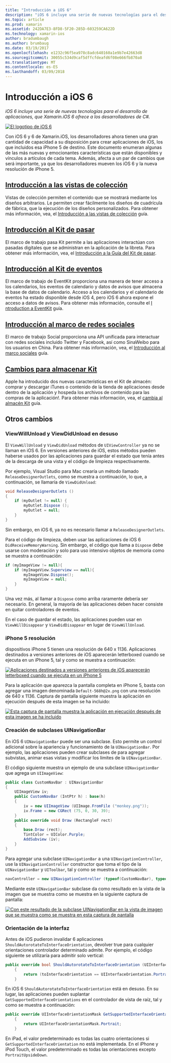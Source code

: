 ```yaml
---
title: "Introducción a iOS 6"
description: "iOS 6 incluye una serie de nuevas tecnologías para el desarrollo de aplicaciones, que Xamarin.iOS 6 ofrece a los desarrolladores de C#."
ms.topic: article
ms.prod: xamarin
ms.assetid: 242DA7E3-8FD8-5F20-285D-603259CA622D
ms.technology: xamarin-ios
author: bradumbaugh
ms.author: brumbaug
ms.date: 03/19/2017
ms.openlocfilehash: e1232c96f5ea978c8adc640160a1e9b7e42663d8
ms.sourcegitcommit: 30055c534d9caf5dffcfdeafd6f08e666fb870a8
ms.translationtype: MT
ms.contentlocale: es-ES
ms.lasthandoff: 03/09/2018
---
```

# <a name="introduction-to-ios-6"></a>Introducción a iOS 6

_iOS 6 incluye una serie de nuevas tecnologías para el desarrollo de aplicaciones, que Xamarin.iOS 6 ofrece a los desarrolladores de C#._

[ ![](images/ios6-large.jpg "El logotipo de iOS 6")](images/ios6-large.jpg#lightbox)

Con iOS 6 y 6 de Xamarin.iOS, los desarrolladores ahora tienen una gran cantidad de capacidad a su disposición para crear aplicaciones de iOS, los que incluidos esa iPhone 5 de destino.
Este documento enumeran algunas de las más nuevas y emocionantes características que están disponibles y vínculos a artículos de cada tema. Además, afecta a un par de cambios que será importante, ya que los desarrolladores mueven los iOS 6 y la nueva resolución de iPhone 5.


## <a name="introduction-to-collection-viewsiosuser-interfacecontrolsuicollectionviewmd"></a>[Introducción a las vistas de colección](~/ios/user-interface/controls/uicollectionview.md)

Vistas de colección permiten el contenido que se mostrará mediante los diseños arbitrarios. Le permiten crear fácilmente los diseños de cuadrícula de fábrica, que la ejecución de los diseños personalizados. Para obtener más información, vea, el [Introducción a las vistas de colección](~/ios/user-interface/controls/uicollectionview.md) [](~/ios/user-interface/controls/uicollectionview.md)guía.


## <a name="introduction-to-pass-kitiosplatformpasskitmd"></a>[Introducción al Kit de pasar](~/ios/platform/passkit.md)

El marco de trabajo pasa Kit permite a las aplicaciones interactúan con pasadas digitales que se administran en la aplicación de la libreta. Para obtener más información, vea, el [Introducción a la Guía del Kit de pasar](~/ios/platform/passkit.md).


##  <a name="introduction-to-event-kitiosplatformeventkitmd"></a>[Introducción al Kit de eventos](~/ios/platform/eventkit.md)

El marco de trabajo de EventKit proporciona una manera de tener acceso a los calendarios, los eventos de calendario y datos de avisos que almacena la base de datos de calendario. Acceso a los calendarios y el calendario de eventos ha estado disponible desde iOS 4, pero iOS 6 ahora expone el acceso a datos de avisos. Para obtener más información, consulte el [I](~/ios/platform/eventkit.md) [ntroduction a EventKit](~/ios/platform/eventkit.md) guía.


##  <a name="introduction-to-the-social-frameworkiosplatformsocial-frameworkmd"></a>[Introducción al marco de redes sociales](~/ios/platform/social-framework.md)

El marco de trabajo Social proporciona una API unificada para interactuar con redes sociales incluido Twitter y Facebook, así como SinaWeibo para los usuarios en China. Para obtener más información, vea, el [Introducción al marco sociales](~/ios/platform/social-framework.md) guía.


##  <a name="changes-to-store-kitchanges-to-storekitmd"></a>[Cambios para almacenar Kit](changes-to-storekit.md)

Apple ha introducido dos nuevas características en el Kit de almacén: comprar y descargar iTunes o contenido de la tienda de aplicaciones desde dentro de la aplicación y hospeda los archivos de contenido para las compras de la aplicación!. Para obtener más información, vea, el [cambia al almacén Kit](changes-to-storekit.md) guía.


## <a name="other-changes"></a>Otros cambios


### <a name="viewwillunload-and-viewdidunload-deprecated"></a>ViewWillUnload y ViewDidUnload en desuso

El `ViewWillUnload` y `ViewDidUnload` métodos de `UIViewController` ya no se llaman en iOS 6. En versiones anteriores de iOS, estos métodos pueden haberse usados por las aplicaciones para guardar el estado que tenía antes de la descarga de una vista y el código de limpieza respectivamente.

Por ejemplo, Visual Studio para Mac crearía un método llamado `ReleaseDesignerOutlets`, como se muestra a continuación, lo que, a continuación, se llamaría de `ViewDidUnload`:

```csharp
void ReleaseDesignerOutlets ()
{
    if (myOutlet != null) {
        myOutlet.Dispose ();
        myOutlet = null;
    }
}
```

Sin embargo, en iOS 6, ya no es necesario llamar a `ReleaseDesignerOutlets`.   
   
   
   
Para el código de limpieza, deben usar las aplicaciones de iOS 6 `DidReceiveMemoryWarning`. Sin embargo, el código que llama a `Dispose` debe usarse con moderación y solo para uso intensivo objetos de memoria como se muestra a continuación:

```csharp
if (myImageView != null){
    if (myImageView.Superview == null){
        myImageView.Dispose();
        myImageView = null;
    }
}
```

Una vez más, al llamar a `Dispose` como arriba raramente debería ser necesario. En general, la mayoría de las aplicaciones deben hacer consiste en quitar controladores de eventos.

En el caso de guardar el estado, las aplicaciones pueden usar en `ViewWillDisappear` y `ViewDidDisappear` en lugar de `ViewWillUnload`.


### <a name="iphone-5-resolution"></a>iPhone 5 resolución

dispositivos iPhone 5 tienen una resolución de 640 x 1136. Aplicaciones destinados a versiones anteriores de iOS aparecerán letterboxed cuando se ejecuta en un iPhone 5, tal y como se muestra a continuación:

 [![](images/01-letterboxed.png "Aplicaciones destinados a versiones anteriores de iOS aparecerán letterboxed cuando se ejecuta en un iPhone 5")](images/01-letterboxed.png#lightbox)

Para la aplicación que aparezca la pantalla completa en iPhone 5, basta con agregar una imagen denominada `Default-568h@2x.png` con una resolución de 640 x 1136. Captura de pantalla siguiente muestra la aplicación en ejecución después de esta imagen se ha incluido:

 [![](images/02-fullscreen.png "Esta captura de pantalla muestra la aplicación en ejecución después de esta imagen se ha incluido")](images/02-fullscreen.png#lightbox)

### <a name="subclassing-uinavigationbar"></a>Creación de subclases UINavigationBar

En iOS 6 `UINavigationBar` puede ser una subclase. Esto permite un control adicional sobre la apariencia y funcionamiento de la `UINavigationBar`. Por ejemplo, las aplicaciones pueden crear subclases de para agregar subvistas, animar esas vistas y modificar los límites de la `UINavigationBar`.

El código siguiente muestra un ejemplo de una subclase `UINavigationBar` que agrega un `UIImageView`:

```csharp
public class CustomNavBar : UINavigationBar
{
    UIImageView iv;
    public CustomNavBar (IntPtr h) : base(h)
    {
        iv = new UIImageView (UIImage.FromFile ("monkey.png"));
        iv.Frame = new CGRect (75, 0, 30, 39);
    }
    public override void Draw (RectangleF rect)
    {
        base.Draw (rect);
        TintColor = UIColor.Purple;
        AddSubview (iv);
    }
}
```

Para agregar una subclase `UINavigationBar` a una `UINavigationController`, use la `UINavigationController` constructor que toma el tipo de la `UINavigationBar` y `UIToolbar`, tal y como se muestra a continuación:

```csharp
navController = new UINavigationController (typeof(CustomNavBar), typeof(UIToolbar));
```

Mediante este `UINavigationBar` subclase da como resultado en la vista de la imagen que se muestra como se muestra en la siguiente captura de pantalla:

 [![](images/03-navbar.png "Con este resultado de la subclase UINavigationBar en la vista de imagen que se muestra como se muestra en esta captura de pantalla")](images/03-navbar.png#lightbox)

### <a name="interface-orientation"></a>Orientación de la interfaz

Antes de iOS pudieron invalidar 6 aplicaciones `ShouldAutorotateToInterfaceOrientation`, devolver true para cualquier orientaciones controlador determinado admite. Por ejemplo, el código siguiente se utilizaría para admitir solo vertical:

```csharp
public override bool ShouldAutorotateToInterfaceOrientation (UIInterfaceOrientation toInterfaceOrientation)
    {
        return (toInterfaceOrientation == UIInterfaceOrientation.Portrait);
    }
```

En iOS 6 `ShouldAutorotateToInterfaceOrientation` está en desuso.
En su lugar, las aplicaciones pueden suplantar `GetSupportedInterfaceOrientations` en el controlador de vista de raíz, tal y como se muestra a continuación:

```csharp
public override UIInterfaceOrientationMask GetSupportedInterfaceOrientations ()
    {
        return UIInterfaceOrientationMask.Portrait;
    }
```

En iPad, el valor predeterminado es todas las cuatro orientaciones si `GetSupportedInterfaceOrientation` no está implementada. En el iPhone y iPod Touch, el valor predeterminado es todas las orientaciones excepto `PortraitUpsideDown`.
